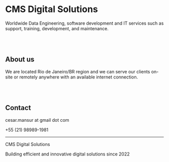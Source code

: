 # CMS Digital Solutions

Worldwide Data Engineering, software development and IT services such as support, training, development, and maintenance.

<br>
<br>

## About us

We are located Rio de Janeiro/BR region and we can serve our clients on-site or remotely anywhere with an available internet connection.

<br>
<br>

## Contact

cesar.mansur at gmail dot com

+55 (21) 98989-1981

---

CMS Digital Solutions

Building efficient and innovative digital solutions since 2022
